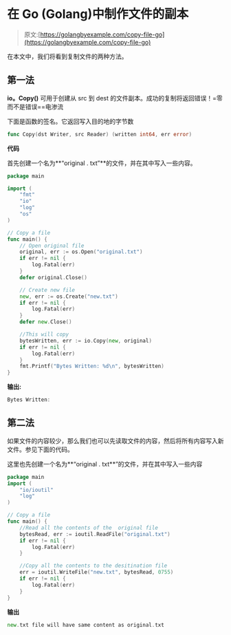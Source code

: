 # 在 Go (Golang)中制作文件的副本

> 原文:[https://golangbyexample.com/copy-file-go](https://golangbyexample.com/copy-file-go)

在本文中，我们将看到复制文件的两种方法。

## **第一法**

**io。Copy()** 可用于创建从 src 到 dest 的文件副本。成功的复制将返回错误！=零而不是错误==电渗流

下面是函数的签名。它返回写入目的地的字节数

```go
func Copy(dst Writer, src Reader) (written int64, err error)
```

**代码**

首先创建一个名为**“original . txt”**的文件，并在其中写入一些内容。

```go
package main

import (
    "fmt"
    "io"
    "log"
    "os"
)

// Copy a file
func main() {
    // Open original file
    original, err := os.Open("original.txt")
    if err != nil {
        log.Fatal(err)
    }
    defer original.Close()

    // Create new file
    new, err := os.Create("new.txt")
    if err != nil {
        log.Fatal(err)
    }
    defer new.Close()

    //This will copy
    bytesWritten, err := io.Copy(new, original)
    if err != nil {
        log.Fatal(err)
    }
    fmt.Printf("Bytes Written: %d\n", bytesWritten)
}
```

**输出:**

```go
Bytes Written: 
```

## **第二法**

如果文件的内容较少，那么我们也可以先读取文件的内容，然后将所有内容写入新文件。参见下面的代码。

这里也先创建一个名为**“original . txt**”的文件，并在其中写入一些内容

```go
package main
import (
    "io/ioutil"
    "log"
)

// Copy a file
func main() {
    //Read all the contents of the  original file
    bytesRead, err := ioutil.ReadFile("original.txt")
    if err != nil {
        log.Fatal(err)
    }

    //Copy all the contents to the desitination file
    err = ioutil.WriteFile("new.txt", bytesRead, 0755)
    if err != nil {
        log.Fatal(err)
    }
}
```

**输出**

```go
new.txt file will have same content as original.txt
```